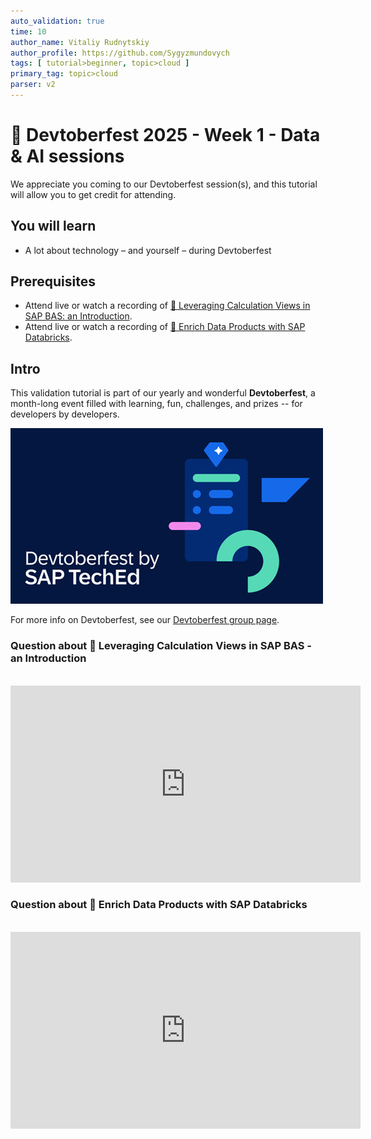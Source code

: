 ```yaml
---
auto_validation: true
time: 10
author_name: Vitaliy Rudnytskiy
author_profile: https://github.com/Sygyzmundovych
tags: [ tutorial>beginner, topic>cloud ]
primary_tag: topic>cloud
parser: v2
---
```

  
# 🔵 Devtoberfest 2025 - Week 1 - Data & AI sessions

<!-- description --> We appreciate you coming to our Devtoberfest session(s), and this tutorial will allow you to get credit for attending.

## You will learn

- A lot about technology – and yourself – during Devtoberfest

## Prerequisites

- Attend live or watch a recording of [🔵 Leveraging Calculation Views in SAP BAS: an Introduction](https://community.sap.com/t5/devtoberfest/leveraging-calculation-views-in-sap-bas-an-introduction/ev-p/14208844).
- Attend live or watch a recording of [🔵 Enrich Data Products with SAP Databricks](https://community.sap.com/t5/devtoberfest/deep-dive-into-sap-databricks/ev-p/14208928).

## Intro

This validation tutorial is part of our yearly and wonderful **Devtoberfest**, a month-long event filled with learning, fun, challenges, and prizes -- for developers by developers.

![Devtoberfest](devtoberfestBanner2.png) 

For more info on Devtoberfest, see our [Devtoberfest group page](https://community.sap.com/t5/devtoberfest/gh-p/Devtoberfest).

### Question about 🔵 Leveraging Calculation Views in SAP BAS - an Introduction

<div>&nbsp;</div><iframe width="560" height="315" src="https://www.youtube.com/embed/67wcoMJhHqo" frameborder="0" allowfullscreen></iframe>

### Question about 🔵 Enrich Data Products with SAP Databricks

<div>&nbsp;</div><iframe width="560" height="315" src="https://www.youtube.com/embed/LWfiux8dOHI" frameborder="0" allowfullscreen></iframe>